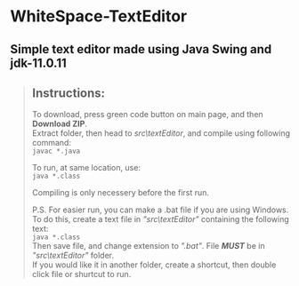 # WhiteSpace-TextEditor
## Simple text editor made using Java Swing and jdk-11.0.11 

> ## Instructions:
> To download, press green code button on main page, and then **Download ZIP**.  
> Extract folder, then head to *src\\textEditor*, and compile using following command:  
> ``
> javac *.java
> ``  
> 
> To run, at same location, use:  
> ``
> java *.class
> ``  
>  
> Compiling is only necessery before the first run.
>
> P.S. For easier run, you can make a .bat file if you are using Windows.  
> To do this, create a text file in *"src\\textEditor"* containing the following text:  
> ``
> java *.class
> ``  
> Then save file, and change extension to *".bat"*. File ***MUST*** be in *"src\\textEditor"* folder.  
> If you would like it in another folder, create a shortcut, then  double click file or shurtcut to run.
